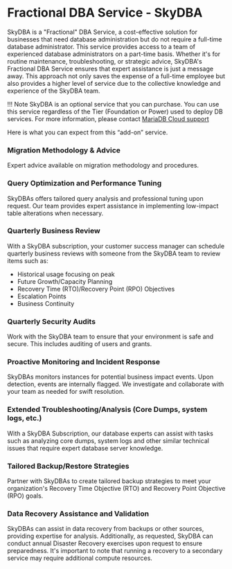 # Fractional DBA Service - SkyDBA

SkyDBA is a "Fractional" DBA Service, a cost-effective solution for businesses that need database administration but do not require a full-time database administrator. This service provides access to a team of experienced database administrators on a part-time basis. Whether it's for routine maintenance, troubleshooting, or strategic advice, SkyDBA's Fractional DBA Service ensures that expert assistance is just a message away. This approach not only saves the expense of a full-time employee but also provides a higher level of service due to the collective knowledge and experience of the SkyDBA team.

!!! Note
    SkyDBA is an optional service that you can purchase. You can use this service regardless of the Tier (Foundation or Power) used to deploy DB services. For more information, please contact [MariaDB Cloud support](mailto:support@skysql.com) 


Here is what you can expect from this “add-on” service. 

### **Migration Methodology & Advice**

Expert advice available on migration methodology and procedures.

### **Query Optimization and Performance Tuning**

SkyDBAs offers tailored query analysis and professional tuning upon request. Our team provides expert assistance in implementing low-impact table alterations when necessary.

### **Quarterly Business Review**

With a SkyDBA subscription, your customer success manager can schedule quarterly business reviews with someone from the SkyDBA team to review items such as:

- Historical usage focusing on peak
- Future Growth/Capacity Planning
- Recovery Time (RTO)/Recovery Point (RPO) Objectives
- Escalation Points
- Business Continuity

### **Quarterly Security Audits**

Work with the SkyDBA team to ensure that your environment is safe and secure. This includes auditing of users and grants.

### **Proactive Monitoring and Incident Response**

SkyDBAs monitors instances for potential business impact events. Upon detection, events are internally flagged. We investigate and collaborate with your team as needed for swift resolution.

### **Extended Troubleshooting/Analysis (Core Dumps, system logs, etc.)**

With a SkyDBA Subscription, our database experts can assist with tasks such as analyzing core dumps, system logs and other similar technical issues that require expert database server knowledge.

### **Tailored Backup/Restore Strategies**

Partner with SkyDBAs to create tailored backup strategies to meet your organization's Recovery Time Objective (RTO) and Recovery Point Objective (RPO) goals.

### **Data Recovery Assistance and Validation**

SkyDBAs can assist in data recovery from backups or other sources, providing expertise for analysis. Additionally, as requested, SkyDBA can conduct annual Disaster Recovery exercises upon request to ensure preparedness. It's important to note that running a recovery to a secondary service may require additional compute resources.
